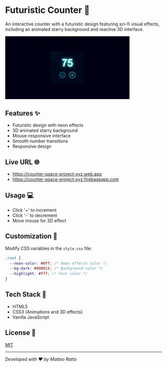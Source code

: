 # Futuristic Counter 🚀

An interactive counter with a futuristic design featuring sci-fi visual effects, including an animated starry background and reactive 3D interface.

[<img src="./public/image/screen.png" alt="Project Screenshot" width="400"/>](./public/image/screen.png)

## Features ✨

- Futuristic design with neon effects
- 3D animated starry background
- Mouse-responsive interface
- Smooth number transitions
- Responsive design

## Live URL 🌐

- https://counter-space-project-xyz.web.app
- https://counter-space-project-xyz.firebaseapp.com

## Usage 💻

- Click '+' to increment
- Click '-' to decrement
- Move mouse for 3D effect

## Customization 🎨

Modify CSS variables in the `style.css` file:

```css
:root {
  --neon-color: #0ff; /* Neon effects color */
  --bg-dark: #000013; /* Background color */
  --highlight: #fff; /* Text color */
}
```

## Tech Stack 🔧

- HTML5
- CSS3 (Animations and 3D effects)
- Vanilla JavaScript

## License 📄

[MIT](./LICENSE)

---

_Developed with ❤️ by Matteo Ratto_
